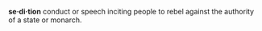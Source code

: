 **se·di·tion**
conduct or speech inciting people to rebel against the authority of a state or monarch.
